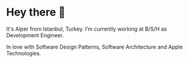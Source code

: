 
# Hey there 👋  

It's Alper from Istanbul, Turkey. I’m currently working at B/S/H as Development Engineer. 

In love with Software Design Patterns, Software Architecture and Apple Technologies.


